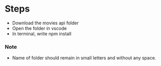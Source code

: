 # Steps 
- Download the movies api folder 
- Open the folder in vscode 
- In terminal, write npm install

### Note

* Name of folder should remain in small letters and without any space.




